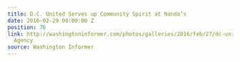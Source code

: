 ```yaml
---
title: D.C. United Serves up Community Spirit at Nando’s
date: 2016-02-29 00:00:00 Z
position: 76
link: http://washingtoninformer.com/photos/galleries/2016/feb/27/dc-united-serves-community-spirit-nandos-photos-na/#Feb29
  Agency
source: Washington Informer
---
```


